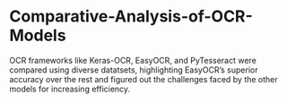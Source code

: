 # Comparative-Analysis-of-OCR-Models
OCR frameworks like Keras-OCR, EasyOCR, and PyTesseract were compared using diverse datatsets, highlighting EasyOCR’s superior accuracy over the rest and figured out the challenges faced by the other models for increasing efficiency.
